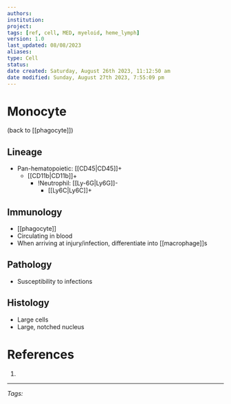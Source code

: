 ```yaml
---
authors: 
institution: 
project: 
tags: [ref, cell, MED, myeloid, heme_lymph]
version: 1.0
last_updated: 08/08/2023
aliases: 
type: Cell
status: 
date created: Saturday, August 26th 2023, 11:12:50 am
date modified: Sunday, August 27th 2023, 7:55:09 pm
---
```


# Monocyte

(back to [[phagocyte]])

## Lineage
- Pan-hematopoietic: [[CD45\|CD45]]+
	- [[CD11b|CD11b]]+
		- !Neutrophil: [[Ly-6G|Ly6G]]-
			- [[Ly6C|Ly6C]]+
## Immunology
- [[phagocyte]]
- Circulating in blood
- When arriving at injury/infection, differentiate into [[macrophage]]s
## Pathology
- Susceptibility to infections
## Histology
- Large cells
- Large, notched nucleus

# References
1. 

---
_Tags:_ 
